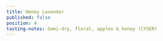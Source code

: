```yaml
---
title: Honey Lavender
published: false
position: 4
tasting-notes: Semi-dry, floral, apples & honey (CYSER)
---
```


